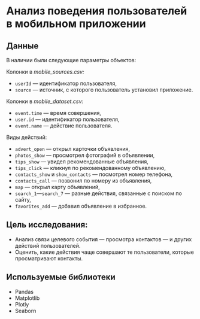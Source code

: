 # Анализ поведения пользователей в мобильном приложении

## Данные

В наличии были следующие параметры объектов:

Колонки в *mobile_sources.csv:* 

* `userId` — идентификатор пользователя,
*  `source` — источник, с которого пользователь установил приложение.

Колонки в *mobile_dataset.csv:*

*  `event.time` — время совершения,
*  `user.id` — идентификатор пользователя,
*  `event.name` — действие пользователя.

Виды действий:

* `advert_open` — открыл карточки объявления,
*  `photos_show` — просмотрел фотографий в объявлении,
*  `tips_show` — увидел рекомендованные объявления,
*  `tips_click` — кликнул по рекомендованному объявлению,
*  `contacts_show` и `show_contacts` — посмотрел номер телефона,
* `contacts_call` — позвонил по номеру из объявления,
*  `map` — открыл карту объявлений,
*  `search_1`—`search_7` — разные действия, связанные с поиском по сайту,
*  `favorites_add` — добавил объявление в избранное.

## Цель исследования: 
- Анализ связи целевого события — просмотра контактов — и других действий пользователей. 
- Оценить, какие действия чаще совершают те пользователи, которые просматривают контакты.

## Используемые библиотеки
* Pandas
* Matplotlib
* Plotly
* Seaborn
